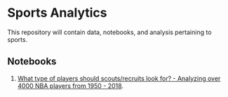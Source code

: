 # Sports Analytics 
This repository will contain data, notebooks, and analysis pertaining to sports. 

## Notebooks
1. [What type of players should scouts/recruits look for? - Analyzing over 4000 NBA players from 1950 - 2018](https://github.com/isacmlee/sports-analytics/tree/master/player-analysis-for-scouts).
